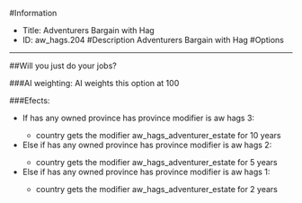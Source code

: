 #Information
 - Title: Adventurers Bargain with Hag
 - ID: aw_hags.204
#Description
Adventurers Bargain with Hag
#Options

___
##Will you just do your jobs?

###AI weighting:
AI weights this option at 100


###Efects:<ul><li>If has any owned province has province modifier is aw hags 3:</li><ul><li>country gets the modifier aw_hags_adventurer_estate for 10 years</li></ul><li>Else if has any owned province has province modifier is aw hags 2:</li><ul><li>country gets the modifier aw_hags_adventurer_estate for 5 years</li></ul><li>Else if has any owned province has province modifier is aw hags 1:</li><ul><li>country gets the modifier aw_hags_adventurer_estate for 2 years</li></ul></ul>

